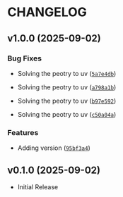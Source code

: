 # CHANGELOG

<!-- version list -->

## v1.0.0 (2025-09-02)

### Bug Fixes

- Solving the peotry to uv
  ([`5a7e4db`](https://github.com/DevOpsScaler/utils/commit/5a7e4db8c2510d18a55b2fcacfdaf158e4308d6c))

- Solving the peotry to uv
  ([`a798a1b`](https://github.com/DevOpsScaler/utils/commit/a798a1bc19c7fc972170ae77d96816d986c2e4b2))

- Solving the peotry to uv
  ([`b97e592`](https://github.com/DevOpsScaler/utils/commit/b97e59211b641b778f8fd878137d30ec777bda76))

- Solving the peotry to uv
  ([`c50a04a`](https://github.com/DevOpsScaler/utils/commit/c50a04a09fa61ecae8dc873ef1392dcbb7705257))

### Features

- Adding version
  ([`95bf3a4`](https://github.com/DevOpsScaler/utils/commit/95bf3a4a5d28542e49ac965078dd2c9cd479ae86))


## v0.1.0 (2025-09-02)

- Initial Release
